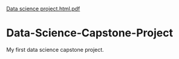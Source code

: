 [Data science project.html.pdf](https://github.com/ishumishra1601/Data-Science-Capstone-Project/files/6275905/Data.science.project.html.pdf)

# Data-Science-Capstone-Project
My first data science capstone project.
